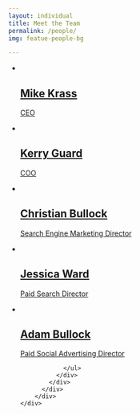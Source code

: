 ```yaml
---
layout: individual
title: Meet the Team
permalink: /people/
img: featue-people-bg

---
```


<section id="portfolio-work">
    <div class="container">
        <div class="row">
          <div class="col-md-12">
            <div class="block">
              <div class="portfolio-contant">
                <ul id="portfolio-contant-active">
                    <li class="mix PaidSearch">
                      <a href="{{ site.baseurl }}/people/mikekrass/">
                        <img src="{{ site.baseurl }}/img/mk-signiture.jpg" alt="">
                        <div class="overly">
                          <div class="position-center">
                            <h2>Mike Krass</h2>
                            <p>CEO</p>
                          </div>
                        </div>
                      </a>
                  </li>
                  <li class="mix PaidSocial">
                    <a href="{{ site.baseurl }}/people/kerryguard/">
                      <img src="{{ site.baseurl }}/img/kg-signiture.jpg" alt="">
                      <div class="overly">
                        <div class="position-center">
                          <h2>Kerry Guard</h2>
                          <p>COO</p>
                        </div>
                      </div>
                    </a>
                  </li>
                  <li class="mix SEO">
                    <a href="/people/christianbullock/">
                      <img src="{{ site.baseurl }}/img/cb-signiture.jpg" alt="">
                      <div class="overly">
                        <div class="position-center">
                          <h2>Christian Bullock</h2>
                          <p>Search Engine Marketing Director</p>
                        </div>
                      </div>
                    </a>
                  </li>
                  <li class="mix SEO">
                    <a href="/people/jessicaward/">
                      <img src="{{ site.baseurl }}/img/jw-signiture.jpg" alt="">
                      <div class="overly">
                        <div class="position-center">
                          <h2>Jessica Ward</h2>
                          <p>Paid Search Director</p>
                        </div>
                      </div>
                    </a>
                  </li>
                  <li class="mix SEO">
                    <a href="/people/adambullock/">
                      <img src="{{ site.baseurl }}/img/ab-signiture.jpg" alt="">
                      <div class="overly">
                        <div class="position-center">
                          <h2>Adam Bullock</h2>
                          <p>Paid Social Advertising Director</p>
                        </div>
                      </div>
                    </a>
                  </li>

                </ul>
              </div>
            </div>
          </div>
        </div>
    </div>
</section>

